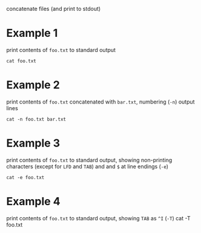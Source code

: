concatenate files (and print to stdout)

# Example 1
print contents of `foo.txt` to standard output
```
cat foo.txt
```

# Example 2
print contents of `foo.txt` concatenated with `bar.txt`, numbering
(`-n`) output lines
```
cat -n foo.txt bar.txt
```

# Example 3
print contents of `foo.txt` to standard output, showing non-printing characters (except for `LFD` and `TAB`) and and `$` at line endings (`-e`)
```
cat -e foo.txt
```

# Example 4
print contents of `foo.txt` to standard output, showing `TAB` as `^I`
(`-T`)
 cat -T foo.txt
